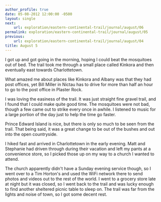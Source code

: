 ```yaml
---
author_profile: true
date: 05-08-2012 12:00:00 -0500
layout: single
next:
    url: exploration/eastern-continental-trail/journal/august/06
permalink: exploration/eastern-continental-trail/journal/august/05
previous:
    url: exploration/eastern-continental-trail/journal/august/04
title: August 5
---
```

I got up and got going in the morning, hoping I could beat the mosquitoes out of bed. The trail took me through a small place called Kinkora and then eventually east towards Charlottetown.

What amazed me about places like Kinkora and Albany was that they had post offices, yet Bill Miller in Nictau has to drive for more than half an hour to go to the post office in Plaster Rock.

I was loving the easiness of the trail. It was just straight fine gravel trail, and I found that I could make quite good time. The mosquitoes were not bad, though a few came out to strike every once in awhile. I listened to music for a large portion of the day just to help the time go faster.

Prince Edward Island is nice, but there is only so much to be seen from the trail. That being said, it was a great change to be out of the bushes and out into the open countryside.

I hiked fast and arrived in Charlottetown in the early evening. Matt and Stephanie had driven through during their vacation and left my pants at a convenience store, so I picked those up on my way to a church I wanted to attend.

The church apparently didn't have a Sunday evening service though, so I went over to a Tim Horton's and used the WiFi network there to send photos and videos out to the rest of the world. I went to a grocery store late at night but it was closed, so I went back to the trail and was lucky enough to find another sheltered picnic table to sleep on. The trail was far from the lights and noise of town, so I got some decent rest.